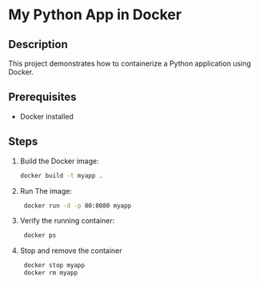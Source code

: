 # My Python App in Docker

## Description
This project demonstrates how to containerize a Python application using Docker.

## Prerequisites
- Docker installed

## Steps
1. Build the Docker image:
   ```sh
   docker build -t myapp .

2. Run The image:
   ```sh
    docker run -d -p 80:8080 myapp

3. Verify the running container:
   ```sh
    docker ps

4. Stop and remove the container
   ```sh
    docker stop myapp
    docker rm myapp